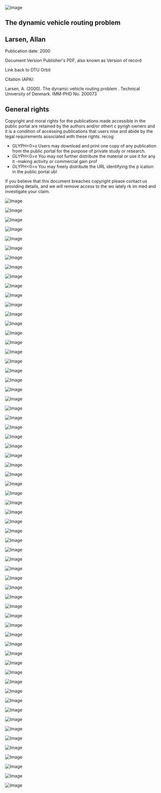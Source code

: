 ![Image](image_000000_56d18d460670899b441fd9ca632ce3758c10c3ff506de91b5c3b17cab14ccccb.png)

## The dynamic vehicle routing problem

## Larsen, Allan

Publication date: 2000

Document Version Publisher's PDF, also known as Version of record

Link back to DTU Orbit

Citation (APA):

Larsen, A. (2000). The dynamic vehicle routing problem . Technical University of Denmark. IMM-PHD No. 200073

## General rights

Copyright and moral rights for the publications made accessible in the public portal are retained by the authors and/or othert c pyrigh owners and it is a condition of accessing publications that users nise  and abide by the legal requirements associated with these rights. recog

- GLYPH&lt;0&gt;x Users may download and print one copy of any publication from the public portal for the purpose of private study or research.
- GLYPH&lt;0&gt;x You may not further distribute the material or use it for any  it -making activity or commercial gain prof
- GLYPH&lt;0&gt;x You may freely distribute the URL identifying the p ication in the public portal ubl

If you believe that this document breaches copyright please contact us providing details, and we will remove access to the wo iately rk im med and investigate your claim.

![Image](image_000001_845a313320bd26fc45820fe98c46ac1b3fb89470218ee8c8feb4d5f79729949a.png)

![Image](image_000002_48c9b4896e5a1c68569813671095ab0581e8855ab7373912874c810589535d05.png)

![Image](image_000003_f1fc1eeb4e87bcde87970a31769d4ea7b143f88f2ab287816c9f2eb104690696.png)

![Image](image_000004_6bd7fd3c10139d0ad79bb747702c2621e5ead521aa42e0b2546f5596a1a5377d.png)

![Image](image_000005_1eea1db68e40df08e147f7551eeb0e7d4aaf1a411e350faa8956d9cb98605475.png)

![Image](image_000006_d1bf4dbb3c050dec83efa4020fc0349bc63718423a7351e8a4c11c49cb38241a.png)

![Image](image_000007_815b9557d3bca9925318c7198c31766b265bc1af561e7015546f7da0bab50c18.png)

![Image](image_000008_ca577297dc8a3d44e09cb4cf1900b2d94f3e6012af5988cfaf4e35747c70ae33.png)

![Image](image_000009_225767b803b2080402f60b78e5c73d76db47e3d3db2be609fc49734e9ad28836.png)

![Image](image_000010_39ca84491e2af7c4050f0da88e283a542a6d6a3c16d913a5ab63663c3c8ce6e4.png)

![Image](image_000011_11657d605ab7a3573f17a73d6657deb126576e2b7def69042c0a9ecfffe92222.png)

![Image](image_000012_9833e4787d5f35ef1cb5ef3908f7da5b48ae7babe75fb431d9551b83edad77f2.png)

![Image](image_000013_e0c93ca5b098cd87474e7a81823ffbfd530fb7ce868bf23af98122cf0aa5fbd7.png)

![Image](image_000014_9d74f6bf026131c684d1556536133fb14d4beb4e064d283c5d1b11d6e9fb1dac.png)

![Image](image_000015_0e33d8e9e0f280046fed97e68b71e0614c319a777c1c1a821b63d6a57bfcea03.png)

![Image](image_000016_3b3db98a120990320613ada7f2b982efb5f2ed6667e3630e61567949567f2a1e.png)

![Image](image_000017_edc051465890adef6a334e443968e05804e729630c5b0491d3ded994d64d0871.png)

![Image](image_000018_725dbb2ab8c38a951b3d12f0cfe408fa8bfeda93cb70c5c8be389e3bfe15e083.png)

![Image](image_000019_bab69c799180f3507f98761efa5ef46f0553e8490567b393fae3e95ce9ca7e17.png)

![Image](image_000020_8669a20038fe4dad111c3c85cd2dc08dbb2ff343e66ee70750f7f5442142c21d.png)

![Image](image_000021_12b58d0b15c5cb27343dc95d8762aba80b7a30c4216c1d09e79424e596c5d469.png)

![Image](image_000022_6e9a2e60f23557008808b2350e80e34b6e8b5dc64fd4b264072dc6ccb8fc8c3a.png)

![Image](image_000023_08c5acdc5fe04696b38e20bd24c49e32e4880c149ca3fac66844222a7d45d7a0.png)

![Image](image_000024_e1d1db8304b74b8e8f260bee88d795753b52c816478bd47c70d6c9b0ba75613e.png)

![Image](image_000025_67496ffb4c1c34fd0567d69b69f79be0f270b4d9e9c5fd7deda76e270d31a2ac.png)

![Image](image_000026_5616d3c4086492530343c9bc7df540c618afc23f3bbf21c471d8c449757dd1cd.png)

![Image](image_000027_32bbb142908d23667a09e88616d18e5ab34a2710245fd17ea2fae996accb48a9.png)

![Image](image_000028_1e31c5ca7a790ecd371bc198ea94617810d54fc0f1e0cab6fdf5efefba9cd8bf.png)

![Image](image_000029_878e05c26c32d8fb41fdc42a2ea66ec4d41618925c7dcc26d00421228af603a9.png)

![Image](image_000030_b2028e738290804b6d114b688bf3d358c253122a86d5ee5963ce86c25d63e191.png)

![Image](image_000031_1cf093bfe57504c1dfac9559a384fd0ad638850646b6a3f284aa17cd8f74e856.png)

![Image](image_000032_744f15a83f9a3f8379e83639036d6767e76726ca008d828f5dc1574268d88e8b.png)

![Image](image_000033_853cb8174b91e593068cce6ec6f1197e73d6adda441ffaccba8d298e1bfc0cf4.png)

![Image](image_000034_aa489ff52df8b6d238eca7b4a1db19fb60a4c4143a1acb56202201910922f247.png)

![Image](image_000035_3c77cd2861b900c33cba81f3e2f7a1beb7c586ee3651bf06910aa2e81448838c.png)

![Image](image_000036_6fca1943c74e276e6db93ea6f5958358e4358187f7faf6b9589c1bbd80cab3a4.png)

![Image](image_000037_94bf0260dfac2aa967d9c5dc676a84b371d73c55f840578791470400cd427fc7.png)

![Image](image_000038_53b6ac3b914ddd3e8434233f6dca4cd27a7a556cc63ff20b4d252be3100adad0.png)

![Image](image_000039_a239f9a00f1892885f7ee432c23454d32086d89fa455a6a99716e190b0091a0c.png)

![Image](image_000040_ca6e922a837ce90d5b148c6f3ff1f7ca1bbd886b7052b26500c340ea6874e415.png)

![Image](image_000041_734feb5e541d2cffe815341a1c9e907e2879eb7871c2e33492d86af9c388ba1b.png)

![Image](image_000042_800c05d5ee224566af11be72fbdc0d3e2abe9669933ed73b49637c208e2ccede.png)

![Image](image_000043_a9d7998f26914000b0d261546880c272a2ab95826250854cfd929d349ed3d95f.png)

![Image](image_000044_0af672d7dbced76ae4610b5297e57310363c5d7efdc0deec2dc6f8e3928ba270.png)

![Image](image_000045_435a2a72e03eedee5df609af45ac2665024a5f1314d8dbc8bb900bc687ee2d50.png)

![Image](image_000046_ac353fd4587ceb3994e5c475b063e87a7211fce54ea2eec9b327527c4b9fa5d0.png)

![Image](image_000047_142b118fb32fac9426ad763c6aeba05b4fce4821024efa21d11afb3ff9529094.png)

![Image](image_000048_ddb1cf7c2dbff83a327705a7dbccdc92ad4a8751cb1936b7f6399292a9c4c834.png)

![Image](image_000049_122bceeafc9d5c1d0806bd5e7eec1cfde9b1475faa7c6e994b2df81c8e8936c3.png)

![Image](image_000050_65c1cd86e1deb54bc69855e625fdc6fe8473843de95731440a07c5575e492d31.png)

![Image](image_000051_f0027b2e2051b2cae515efa8ec2b691b6c82aaee37430dc094a8f96730aea4e2.png)

![Image](image_000052_25ac6f907f6be6286b6ba8ed14365483130d0a9d5a42c08384ed32d2fc906149.png)

![Image](image_000053_52fd8fb81aaeb8121b67f5d8f5f80d4d271d6f2cd5b566795f83db07110396cf.png)

![Image](image_000054_1548e28de790347f830baec5f0e2ffdc2e3a3047a10bb3941353fa26d3b1cbc3.png)

![Image](image_000055_c74e3cf53eb4e2ef62f5e28c7c0e0f9296812052a1d69076cf1b959312110c71.png)

![Image](image_000056_bd46fa9f90dcb7fb0d51f1e6d5a33eab566e5ad13cfe961d73e48a06e2f3140d.png)

![Image](image_000057_effb9d8972e1051151d736f95f6bf6038161e533d619fc49140e98712346e0de.png)

![Image](image_000058_54cc882a0925c69b25f4a5da60d61d20e8aaf04d57c66a477663862ee529a593.png)

![Image](image_000059_02aa6b23af65e0c84c9ae9ee02b1759b43cbb7113daa4df3318f05e996b32ef3.png)

![Image](image_000060_3d126075cf260b240e2eb89620bc3657b3984a19beef2e24439add4bd0b5304e.png)

![Image](image_000061_36f8fa8c718fff0b4fd3e2cc321155e1fd20fb7b0d1bf36938d75f7db7417d91.png)

![Image](image_000062_357e81f3aaa9f0428b8a40885fdb0403e492ab7d708dfcc587dd414a49c216fd.png)

![Image](image_000063_641521538b2ce676eba3a32303c8314cfb7c4fbf809eaf5385e5c1dba32ab3e3.png)